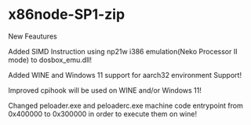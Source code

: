 # x86node-SP1-zip
New Feautures

Added SIMD Instruction using np21w i386 emulation(Neko Processor II mode) to dosbox_emu.dll!

Added WINE and Windows 11 support for aarch32 environment Support!

Improved cpihook will be used on WINE and/or Windows 11!

Changed peloader.exe and peloaderc.exe machine code entrypoint from 0x400000 to 0x300000 in order to execute them on wine!
